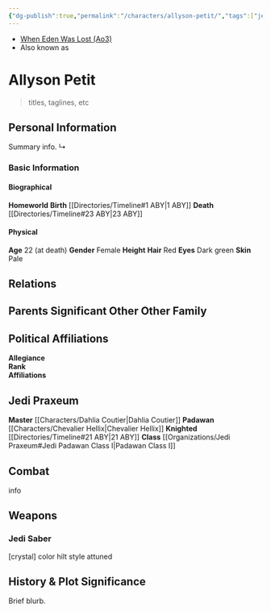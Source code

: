 ```yaml
---
{"dg-publish":true,"permalink":"/characters/allyson-petit/","tags":["jedi","jedipraxeum","jediknight","newjediorder","i ii iii iv v vi vii","forcesensitive","unfinished"],"dgHomeLink":false}
---
```


- [When Eden Was Lost (Ao3)](https://archiveofourown.org/works/19334440/chapters/45992584)
- Also known as 

# Allyson Petit
>titles, taglines, etc

## Personal Information
Summary info.
↳ 

### Basic Information

#### Biographical
**Homeworld** 
**Birth** [[Directories/Timeline#1 ABY\|1 ABY]]
**Death** [[Directories/Timeline#23 ABY\|23 ABY]]

#### Physical
**Age** 22 (at death)
**Gender** Female
**Height** 
**Hair** Red
**Eyes** Dark green
**Skin** Pale

## Relations

**Parents** 
**Significant Other**
**Other Family**
- 

## Political Affiliations

**Allegiance**  
**Rank**  
**Affiliations**  

## Jedi Praxeum

**Master** [[Characters/Dahlia Coutier\|Dahlia Coutier]]
**Padawan** [[Characters/Chevalier Hellix\|Chevalier Hellix]]
**Knighted** [[Directories/Timeline#21 ABY\|21 ABY]]
**Class** [[Organizations/Jedi Praxeum#Jedi Padawan Class I\|Padawan Class I]]

## Combat

info

## Weapons

### Jedi Saber
[crystal] color hilt style attuned

## History & Plot Significance

Brief blurb.